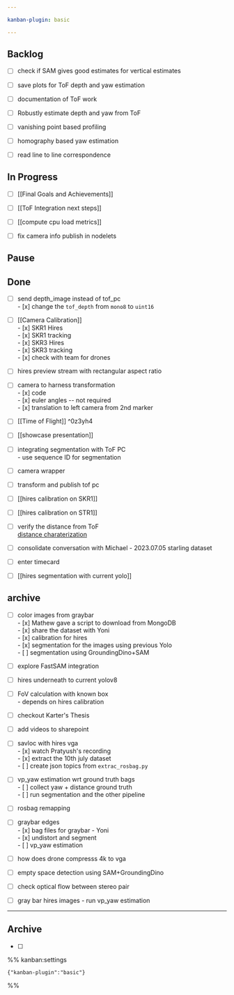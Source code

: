 ```yaml
---

kanban-plugin: basic

---
```


## Backlog

- [ ] check if SAM gives good estimates for vertical estimates
- [ ] save plots for ToF depth and yaw estimation
- [ ] documentation of ToF work
- [ ] Robustly estimate depth and yaw from ToF
- [ ] vanishing point based profiling
- [ ] homography based yaw estimation
- [ ] read line to line correspondence


## In Progress

- [ ] [[Final Goals and Achievements]]
- [ ] [[ToF Integration next steps]]
- [ ] [[compute cpu load metrics]]
- [ ] fix camera info publish in nodelets


## Pause



## Done

- [ ] send depth_image instead of tof_pc<br>- [x] change the `tof_depth` from `mono8` to `uint16`
- [ ] [[Camera Calibration]]<br>- [x]  SKR1 Hires <br>- [x]  SKR1 tracking<br>- [x]  SKR3 Hires<br>- [x]  SKR3 tracking<br>- [x]  check with team for drones
- [ ] hires preview stream with rectangular aspect ratio
- [ ] camera to harness transformation<br>- [x] code <br>- [x] euler angles -- not required<br>- [x] translation to left camera from 2nd marker
- [ ] [[Time of Flight]] ^0z3yh4
- [ ] [[showcase presentation]]
- [ ] integrating segmentation with ToF PC<br>- use sequence ID for segmentation
- [ ] camera wrapper
- [ ] transform and publish tof pc
- [ ] [[hires calibration on SKR1]]
- [ ] [[hires calibration on STR1]]
- [ ] verify the distance from ToF<br>[distance charaterization](https://docs.google.com/spreadsheets/d/1Z4md_isMuGlsjRxvag8epsKHRNfii5nQlp1vZVF5CNQ/edit#gid=0)
- [ ] consolidate conversation with Michael - 2023.07.05 starling dataset
- [ ] enter timecard
- [ ] [[hires segmentation with current yolo]]


## archive

- [ ] color images from graybar<br>- [x] Mathew gave a script to download from MongoDB<br>- [x] share the dataset with Yoni<br>- [x] calibration for hires<br>- [x] segmentation for the images using previous Yolo<br>- [ ] segmentation using GroundingDino+SAM
- [ ] explore FastSAM integration
- [ ] hires underneath to current yolov8
- [ ] FoV calculation with known box<br>- depends on hires calibration
- [ ] checkout Karter's Thesis
- [ ] add videos to sharepoint
- [ ] savloc with hires vga<br>- [x] watch Pratyush's recording<br>- [x] extract the 10th july dataset<br>- [ ] create json topics from `extrac_rosbag.py`
- [ ] vp_yaw estimation wrt ground truth bags<br>- [ ]  collect yaw + distance ground truth<br>- [ ]  run segmentation and the other pipeline
- [ ] rosbag remapping
- [ ] graybar edges<br>- [x] bag files for graybar - Yoni<br>- [x] undistort and segment<br>- [ ] vp_yaw estimation
- [ ] how does drone compresss 4k to vga
- [ ] empty space detection using SAM+GroundingDino
- [ ] check optical flow between stereo pair
- [ ] gray bar hires images - run vp_yaw estimation


***

## Archive

- [ ] 

%% kanban:settings
```
{"kanban-plugin":"basic"}
```
%%